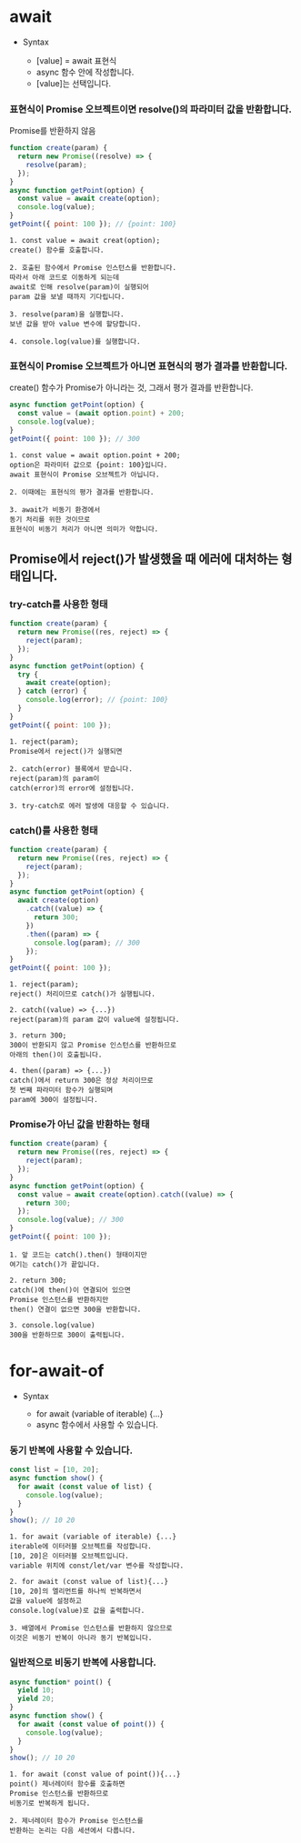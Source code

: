 # await

- Syntax

  - [value] = await 표현식
  - async 함수 안에 작성합니다.
  - [value]는 선택입니다.

### 표현식이 Promise 오브젝트이면 resolve()의 파라미터 값을 반환합니다.

Promise를 반환하지 않음

```js
function create(param) {
  return new Promise((resolve) => {
    resolve(param);
  });
}
async function getPoint(option) {
  const value = await create(option);
  console.log(value);
}
getPoint({ point: 100 }); // {point: 100}
```

    1. const value = await creat(option);
    create() 함수를 호출합니다.

    2. 호출된 함수에서 Promise 인스턴스를 반환합니다.
    따라서 아래 코드로 이동하게 되는데
    await로 인해 resolve(param)이 실행되어
    param 값을 보낼 때까지 기다립니다.

    3. resolve(param)을 실행합니다.
    보낸 값을 받아 value 변수에 할당합니다.

    4. console.log(value)를 실행합니다.

### 표현식이 Promise 오브젝트가 아니면 표현식의 평가 결과를 반환합니다.

create() 함수가 Promise가 아니라는 것, 그래서 평가 결과를 반환합니다.

```js
async function getPoint(option) {
  const value = (await option.point) + 200;
  console.log(value);
}
getPoint({ point: 100 }); // 300
```

    1. const value = await option.point + 200;
    option은 파라미터 값으로 {point: 100}입니다.
    await 표현식이 Promise 오브젝트가 아닙니다.

    2. 이때에는 표현식의 평가 결과를 반환합니다.

    3. await가 비동기 환경에서
    동기 처리를 위한 것이므로
    표현식이 비동기 처리가 아니면 의미가 약합니다.

## Promise에서 reject()가 발생했을 때 에러에 대처하는 형태입니다.

### try-catch를 사용한 형태

```js
function create(param) {
  return new Promise((res, reject) => {
    reject(param);
  });
}
async function getPoint(option) {
  try {
    await create(option);
  } catch (error) {
    console.log(error); // {point: 100}
  }
}
getPoint({ point: 100 });
```

    1. reject(param);
    Promise에서 reject()가 실행되면

    2. catch(error) 블록에서 받습니다.
    reject(param)의 param이
    catch(error)의 error에 설정됩니다.

    3. try-catch로 에러 발생에 대응할 수 있습니다.

### catch()를 사용한 형태

```js
function create(param) {
  return new Promise((res, reject) => {
    reject(param);
  });
}
async function getPoint(option) {
  await create(option)
    .catch((value) => {
      return 300;
    })
    .then((param) => {
      console.log(param); // 300
    });
}
getPoint({ point: 100 });
```

    1. reject(param);
    reject() 처리이므로 catch()가 실행됩니다.

    2. catch((value) => {...})
    reject(param)의 param 값이 value에 설정됩니다.

    3. return 300;
    300이 반환되지 않고 Promise 인스턴스를 반환하므로
    아래의 then()이 호출됩니다.

    4. then((param) => {...})
    catch()에서 return 300은 정상 처리이므로
    첫 번째 파라미터 함수가 실행되며
    param에 300이 설정됩니다.

### Promise가 아닌 값을 반환하는 형태

```js
function create(param) {
  return new Promise((res, reject) => {
    reject(param);
  });
}
async function getPoint(option) {
  const value = await create(option).catch((value) => {
    return 300;
  });
  console.log(value); // 300
}
getPoint({ point: 100 });
```

    1. 앞 코드는 catch().then() 형태이지만
    여기는 catch()가 끝입니다.

    2. return 300;
    catch()에 then()이 연결되어 있으면
    Promise 인스턴스를 반환하지만
    then() 연결이 없으면 300을 반환합니다.

    3. console.log(value)
    300을 반환하므로 300이 출력됩니다.

# for-await-of

- Syntax

  - for await (variable of iterable) {...}
  - async 함수에서 사용할 수 있습니다.

### 동기 반복에 사용할 수 있습니다.

```js
const list = [10, 20];
async function show() {
  for await (const value of list) {
    console.log(value);
  }
}
show(); // 10 20
```

    1. for await (variable of iterable) {...}
    iterable에 이터러블 오브젝트를 작성합니다.
    [10, 20]은 이터러블 오브젝트입니다.
    variable 위치에 const/let/var 변수를 작성합니다.

    2. for await (const value of list){...}
    [10, 20]의 엘리먼트를 하나씩 반복하면서
    값을 value에 설정하고
    console.log(value)로 값을 출력합니다.

    3. 배열에서 Promise 인스턴스를 반환하지 않으므로
    이것은 비동기 반복이 아니라 동기 반복입니다.

### 일반적으로 비동기 반복에 사용합니다.

```js
async function* point() {
  yield 10;
  yield 20;
}
async function show() {
  for await (const value of point()) {
    console.log(value);
  }
}
show(); // 10 20
```

    1. for await (const value of point()){...}
    point() 제너레이터 함수를 호출하면
    Promise 인스턴스를 반환하므로
    비동기로 반복하게 됩니다.

    2. 제너레이터 함수가 Promise 인스턴스를
    반환하는 논리는 다음 세션에서 다룹니다.
